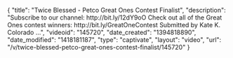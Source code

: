 {
    "title": "Twice Blessed - Petco Great Ones Contest Finalist",
    "description": "Subscribe to our channel: http:\/\/bit.ly\/12dY9oO Check out all of the Great Ones contest winners: http:\/\/bit.ly\/GreatOneContest Submitted by Kate K. Colorado ...",
    "videoid": "145720",
    "date_created": "1394818890",
    "date_modified": "1418181187",
    "type": "captivate",
    "layout": "video",
    "url": "\/v\/twice-blessed-petco-great-ones-contest-finalist\/145720"
}